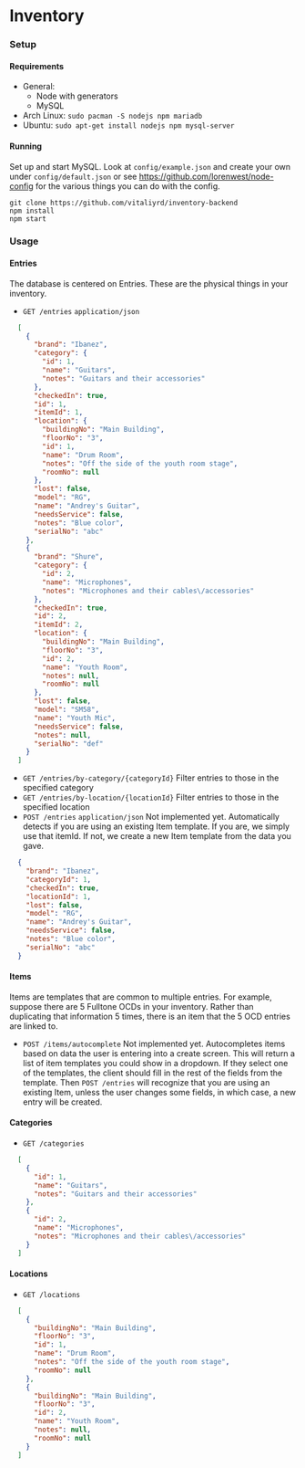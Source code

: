 # Inventory

### Setup

#### Requirements
- General:
  - Node with generators
  - MySQL
- Arch Linux: `sudo pacman -S nodejs npm mariadb`
- Ubuntu: `sudo apt-get install nodejs npm mysql-server`

#### Running
Set up and start MySQL. Look at `config/example.json` and create your own under `config/default.json` or see https://github.com/lorenwest/node-config for the various things you can do with the config.
```
git clone https://github.com/vitaliyrd/inventory-backend
npm install
npm start
```

### Usage

#### Entries
The database is centered on Entries. These are the physical things in your inventory.
- `GET /entries` `application/json`
```json
  [
    {
      "brand": "Ibanez",
      "category": {
        "id": 1,
        "name": "Guitars",
        "notes": "Guitars and their accessories"
      },
      "checkedIn": true,
      "id": 1,
      "itemId": 1,
      "location": {
        "buildingNo": "Main Building",
        "floorNo": "3",
        "id": 1,
        "name": "Drum Room",
        "notes": "Off the side of the youth room stage",
        "roomNo": null
      },
      "lost": false,
      "model": "RG",
      "name": "Andrey's Guitar",
      "needsService": false,
      "notes": "Blue color",
      "serialNo": "abc"
    },
    {
      "brand": "Shure",
      "category": {
        "id": 2,
        "name": "Microphones",
        "notes": "Microphones and their cables\/accessories"
      },
      "checkedIn": true,
      "id": 2,
      "itemId": 2,
      "location": {
        "buildingNo": "Main Building",
        "floorNo": "3",
        "id": 2,
        "name": "Youth Room",
        "notes": null,
        "roomNo": null
      },
      "lost": false,
      "model": "SM58",
      "name": "Youth Mic",
      "needsService": false,
      "notes": null,
      "serialNo": "def"
    }
  ]
```
- `GET /entries/by-category/{categoryId}` Filter entries to those in the specified category
- `GET /entries/by-location/{locationId}` Filter entries to those in the specified location
- `POST /entries` `application/json` Not implemented yet.
  Automatically detects if you are using an existing Item template. If you are, we simply use that itemId. If not, we create a new Item template from the data you gave.
```json
  {
    "brand": "Ibanez",
    "categoryId": 1,
    "checkedIn": true,
    "locationId": 1,
    "lost": false,
    "model": "RG",
    "name": "Andrey's Guitar",
    "needsService": false,
    "notes": "Blue color",
    "serialNo": "abc"
  }
```

#### Items
Items are templates that are common to multiple entries. For example, suppose there are 5 Fulltone OCDs in your inventory. Rather than duplicating that information 5 times, there is an item that the 5 OCD entries are linked to.
  - `POST /items/autocomplete` Not implemented yet.
  Autocompletes items based on data the user is entering into a create screen. This will return a list of item templates you could show in a dropdown. If they select one of the templates, the client should fill in the rest of the fields from the template. Then `POST /entries` will recognize that you are using an existing Item, unless the user changes some fields, in which case, a new entry will be created.

#### Categories
- `GET /categories`
```json
  [
    {
      "id": 1,
      "name": "Guitars",
      "notes": "Guitars and their accessories"
    },
    {
      "id": 2,
      "name": "Microphones",
      "notes": "Microphones and their cables\/accessories"
    }
  ]
```

#### Locations
- `GET /locations`
```json
  [
    {
      "buildingNo": "Main Building",
      "floorNo": "3",
      "id": 1,
      "name": "Drum Room",
      "notes": "Off the side of the youth room stage",
      "roomNo": null
    },
    {
      "buildingNo": "Main Building",
      "floorNo": "3",
      "id": 2,
      "name": "Youth Room",
      "notes": null,
      "roomNo": null
    }
  ]
```
